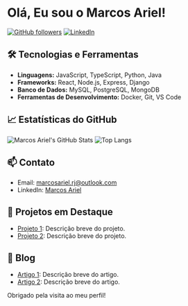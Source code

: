 # Olá, Eu sou o Marcos Ariel!

[![GitHub followers](https://img.shields.io/github/followers/marcosarielrj?label=Follow&style=social)](https://github.com/marcosarielrj/)
[![LinkedIn](https://img.shields.io/badge/LinkedIn-Connect-blue)](https://www.linkedin.com/in/marcosarielrj/)

## 🛠️ Tecnologias e Ferramentas

- **Linguagens:** JavaScript, TypeScript, Python, Java
- **Frameworks:** React, Node.js, Express, Django
- **Banco de Dados:** MySQL, PostgreSQL, MongoDB
- **Ferramentas de Desenvolvimento:** Docker, Git, VS Code

## 📈 Estatísticas do GitHub

![Marcos Ariel's GitHub Stats](https://github-readme-stats.vercel.app/api?username=marcosarielrj&show_icons=true&theme=radical)
![Top Langs](https://github-readme-stats.vercel.app/api/top-langs/?username=marcosarielrj&layout=compact&theme=radical)

## 📫 Contato

- Email: [marcosariel.rj@outlook.com](mailto:marcosariel.rj@outlook.com)
- LinkedIn: [Marcos Ariel](https://www.linkedin.com/in/marcosarielrj/)

## 🌟 Projetos em Destaque

- [Projeto 1](https://github.com/marcosarielrj/projeto1): Descrição breve do projeto.
- [Projeto 2](https://github.com/marcosarielrj/projeto2): Descrição breve do projeto.

## 📝 Blog

- [Artigo 1](https://medium.com/@marcosarielrj/artigo1): Descrição breve do artigo.
- [Artigo 2](https://medium.com/@marcosarielrj/artigo2): Descrição breve do artigo.

Obrigado pela visita ao meu perfil!
